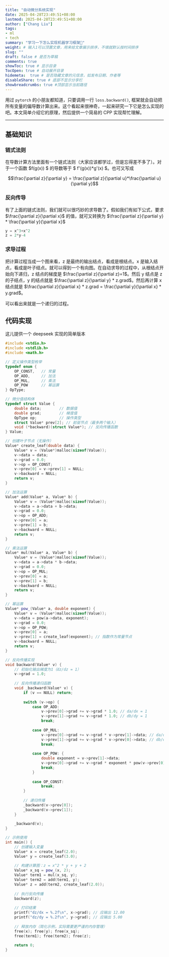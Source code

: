 ```yaml
---
title: "自动微分系统实现"
date: 2025-04-28T23:49:51+08:00
lastmod: 2025-04-28T23:49:51+08:00
author: ["Chang Liu"]
tags: 
- ml
- tech
summary: "学习一下怎么实现机器学习框架🚀"
weight: # 输入1可以顶置文章，用来给文章展示排序，不填就默认按时间排序
slug: ""
draft: false # 是否为草稿
comments: true
showToc: true # 显示目录
TocOpen: true # 自动展开目录
hidemeta:  true # 是否隐藏文章的元信息，如发布日期、作者等
disableShare: true # 底部不显示分享栏
showbreadcrumbs: true #顶部显示当前路径
---
```


用过 `pytorch` 的小朋友都知道，只要调用一行 `loss.backward()`, 框架就会自动把所有变量的偏导数计算出来。这个看起来很神奇，一起来研究一下它是怎么实现的吧。本文简单介绍它的原理，然后提供一个简易的 CPP 实现帮忙理解。

-----

## **基础知识**

### 链式法则

在导数计算方法里面有一个链式法则（大家应该都学过，但是忘得差不多了）。对于一个函数 $f(g(x)) $ 的导数等于 $ f\'(g(x))*g\'(x) $。也可又写成

 $$\frac{\partial z}{\partial y} = \frac{\partial z}{\partial u}*\frac{\partial u}{\partial y}$$

### 反向传导

有了上面的链式法则，我们就可以很巧妙的求导数了。假如我们有如下公式，要求 $\frac{\partial z}{\partial x}$ 的值，就可又转换为 $\frac{\partial z}{\partial y} * \frac{\partial y}{\partial x}$

```python
y = x^3+x^2
z = 2*y-4
```

### 求导过程

把计算过程当成一个图来看，z 是最终的输出结点，看成是根结点。x 是输入结点，看成是叶子结点。就可以得到一个有向图。在自动求导的过程中，从根结点开始向下递归，z 结点的梯度是 $\frac{\partial z}{\partial z}=1$。然后 y 结点是 z 的子结点，y 的结点就是 $\frac{\partial z}{\partial y} * z.grad$。然后再计算 x 结点就是 $\frac{\partial z}{\partial x} * z.grad = \frac{\partial y}{\partial x} * y.grad$。

可以看出来就是一个递归的过程。


## 代码实现

这儿提供一个 deepseek 实现的简单版本

```cpp
#include <stdio.h>
#include <stdlib.h>
#include <math.h>

// 定义操作类型枚举
typedef enum {
    OP_CONST,   // 常量
    OP_ADD,     // 加法
    OP_MUL,     // 乘法
    OP_POW      // 幂运算
} OpType;

// 微分值结构体
typedef struct Value {
    double data;        // 数据值
    double grad;        // 梯度值
    OpType op;          // 操作类型
    struct Value* prev[2]; // 前驱节点（最多两个输入）
    void (*backward)(struct Value*); // 反向传播函数
} Value;

// 创建叶子节点（无操作）
Value* create_leaf(double data) {
    Value* v = (Value*)malloc(sizeof(Value));
    v->data = data;
    v->grad = 0.0;
    v->op = OP_CONST;
    v->prev[0] = v->prev[1] = NULL;
    v->backward = NULL;
    return v;
}

// 加法运算
Value* add(Value* a, Value* b) {
    Value* v = (Value*)malloc(sizeof(Value));
    v->data = a->data + b->data;
    v->grad = 0.0;
    v->op = OP_ADD;
    v->prev[0] = a;
    v->prev[1] = b;
    v->backward = NULL;
    return v;
}

// 乘法运算
Value* mul(Value* a, Value* b) {
    Value* v = (Value*)malloc(sizeof(Value));
    v->data = a->data * b->data;
    v->grad = 0.0;
    v->op = OP_MUL;
    v->prev[0] = a;
    v->prev[1] = b;
    v->backward = NULL;
    return v;
}

// 幂运算
Value* pow_(Value* a, double exponent) {
    Value* v = (Value*)malloc(sizeof(Value));
    v->data = pow(a->data, exponent);
    v->grad = 0.0;
    v->op = OP_POW;
    v->prev[0] = a;
    v->prev[1] = create_leaf(exponent); // 指数作为常量节点
    v->backward = NULL;
    return v;
}

// 反向传播实现
void backward(Value* v) {
    // 初始化输出梯度为1（dz/dz = 1）
    v->grad = 1.0;
    
    // 反向传播递归函数
    void _backward(Value* v) {
        if (v == NULL) return;
        
        switch (v->op) {
            case OP_ADD:
                v->prev[0]->grad += v->grad * 1.0; // da/dx = 1
                v->prev[1]->grad += v->grad * 1.0; // db/dy = 1
                break;
                
            case OP_MUL:
                v->prev[0]->grad += v->grad * v->prev[1]->data; // da/dx = y
                v->prev[1]->grad += v->grad * v->prev[0]->data; // db/dy = x
                break;
                
            case OP_POW: {
                double exponent = v->prev[1]->data;
                v->prev[0]->grad += v->grad * exponent * pow(v->prev[0]->data, exponent-1);
                break;
            }
            
            case OP_CONST:
                break;
        }
        
        // 递归传播
        _backward(v->prev[0]);
        _backward(v->prev[1]);
    }
    
    _backward(v);
}

// 示例使用
int main() {
    // 创建输入变量
    Value* x = create_leaf(2.0);
    Value* y = create_leaf(3.0);
    
    // 构建计算图：z = x^2 * y + y + 2
    Value* x_sq = pow_(x, 2);
    Value* term1 = mul(x_sq, y);
    Value* term2 = add(term1, y);
    Value* z = add(term2, create_leaf(2.0));
    
    // 执行反向传播
    backward(z);
    
    // 打印结果
    printf("dz/dx = %.2f\n", x->grad); // 应输出 12.00
    printf("dz/dy = %.2f\n", y->grad); // 应输出 5.00
    
    // 释放内存（简化示例，实际需要更严谨的内存管理）
    free(x); free(y); free(x_sq);
    free(term1); free(term2); free(z);
    
    return 0;
}
```